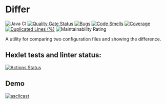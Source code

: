 # Differ

![Java CI](https://github.com/hexlet-boilerplates/java-package/workflows/Java%20CI/badge.svg)
[![Quality Gate Status](https://sonarcloud.io/api/project_badges/measure?project=Dron92-dev_java-project-71&metric=alert_status)](https://sonarcloud.io/summary/new_code?id=Dron92-dev_java-project-71)
[![Bugs](https://sonarcloud.io/api/project_badges/measure?project=Dron92-dev_java-project-71&metric=bugs)](https://sonarcloud.io/summary/new_code?id=Dron92-dev_java-project-71)
[![Code Smells](https://sonarcloud.io/api/project_badges/measure?project=Dron92-dev_java-project-71&metric=code_smells)](https://sonarcloud.io/summary/new_code?id=Dron92-dev_java-project-71)
[![Coverage](https://sonarcloud.io/api/project_badges/measure?project=Dron92-dev_java-project-71&metric=coverage)](https://sonarcloud.io/summary/new_code?id=Dron92-dev_java-project-71)
[![Duplicated Lines (%)](https://sonarcloud.io/api/project_badges/measure?project=Dron92-dev_java-project-71&metric=duplicated_lines_density)](https://sonarcloud.io/summary/new_code?id=Dron92-dev_java-project-71)
![Maintainability Rating](https://sonarcloud.io/api/project_badges/measure?project=Dron92-dev_java-project-71&metric=sqale_rating)

A utility for comparing two configuration files and showing the difference.

## Hexlet tests and linter status:
[![Actions Status](https://github.com/Dron92-dev/java-project-71/actions/workflows/hexlet-check.yml/badge.svg)](https://github.com/Dron92-dev/java-project-71/actions)

## Demo

[![asciicast](https://asciinema.org/a/mi0SJzPpUBZuYW2Yu1uFSUYIL.svg)](https://asciinema.org/a/mi0SJzPpUBZuYW2Yu1uFSUYIL)
